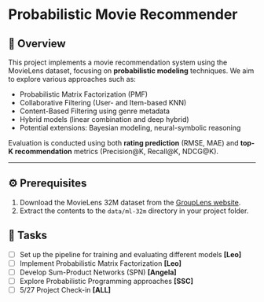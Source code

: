 # Probabilistic Movie Recommender

## 📘 Overview

This project implements a movie recommendation system using the MovieLens dataset, focusing on **probabilistic modeling** techniques. We aim to explore various approaches such as:

- Probabilistic Matrix Factorization (PMF)
- Collaborative Filtering (User- and Item-based KNN)
- Content-Based Filtering using genre metadata
- Hybrid models (linear combination and deep hybrid)
- Potential extensions: Bayesian modeling, neural-symbolic reasoning

Evaluation is conducted using both **rating prediction** (RMSE, MAE) and **top-K recommendation** metrics (Precision@K, Recall@K, NDCG@K).

---

## ⚙️ Prerequisites

1. Download the MovieLens 32M dataset from the [GroupLens website](https://grouplens.org/datasets/movielens/).
2. Extract the contents to the `data/ml-32m` directory in your project folder.

## 📝 Tasks

- [ ] Set up the pipeline for training and evaluating different models **[Leo]**
- [ ] Implement Probabilistic Matrix Factorization **[Leo]**
- [ ] Develop Sum-Product Networks (SPN) **[Angela]**
- [ ] Explore Probabilistic Programming approaches **[SSC]**
- [ ] 5/27 Project Check-in **[ALL]**
